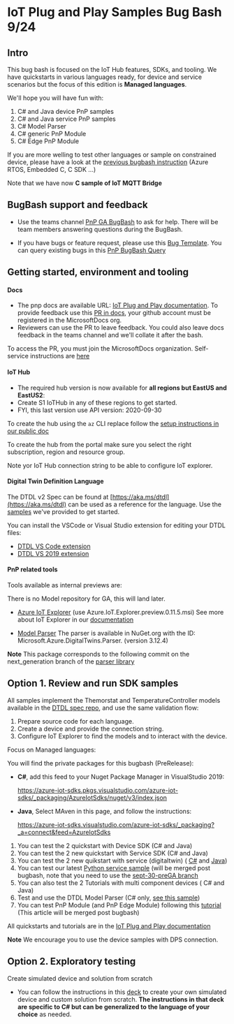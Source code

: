<!-- markdownlint-disable MD033 -->
# IoT Plug and Play Samples Bug Bash 9/24

## Intro

This bug bash is focused on the  IoT Hub features, SDKs, and tooling. 
We have quickstarts in various languages ready, for device and service scenarios but the focus of this edition is **Managed languages**.

We'll hope you will have fun with:

1. C# and Java device PnP samples
1. C# and Java service PnP samples
1. C# Model Parser
1. C# generic PnP Module
1. C# Edge PnP Module

If you are more welling to test other languages or sample on constrained device, please have a look at the [previous bugbash instruction](bugbash-09-11.md) (Azure RTOS, Embedded C, C SDK ...)

Note that we have now **C sample of IoT MQTT Bridge** 


## BugBash support and feedback

- Use the teams channel [PnP GA BugBash](https://teams.microsoft.com/l/meetup-join/19%3ameeting_MDg5OWQ4ZGItNThmMS00M2Y0LTkxOGEtYTkxNDVmMmRmNjg0%40thread.v2/0?context=%7b%22Tid%22%3a%2272f988bf-86f1-41af-91ab-2d7cd011db47%22%2c%22Oid%22%3a%22a43f0cf6-a7bc-4985-aa0b-37503f8ea92a%22%7d) to ask for help. There will be team members answering questions during the BugBash.

- If you have bugs or feature request, please use this [Bug Template](https://msazure.visualstudio.com/One/_workitems/create/Bug?templateId=588f0905-1848-4c0a-9525-8e0be8cae7f0&ownerId=f0be8f47-90b7-4440-852e-4d5401b257cf). You can query existing bugs in this [PnP BugBash Query](https://msazure.visualstudio.com/One/_queries/query-edit/a922de67-413f-4f4b-9187-29739cc310b8/)

## Getting started, environment and tooling

#### Docs

- The pnp docs are available URL: [IoT Plug and Play documentation]( https://review.docs.microsoft.com/en-us/azure/iot-pnp/overview-iot-plug-and-play?branch=pr-en-us-130249). To provide feedback use this [PR in docs](https://github.com/MicrosoftDocs/azure-docs-pr/pull/130249), your github account must be registered in the MicrosoftDocs org.
- Reviewers can use the PR to leave feedback. You could also leave docs feedback in the teams channel and we'll collate it after the bash.

To access the PR, you must join the MicrosoftDocs organization. Self-service instructions are [here](https://review.docs.microsoft.com/en-us/help/contribute/contribute-get-started-setup-github)


#### IoT Hub

- The required hub version is now available for **all regions but EastUS and EastUS2**:
- Create S1 IoTHub in any of these regions to get started.
- FYI, this last version use API version: 2020-09-30

To create the hub using the `az` CLI replace follow the [setup instructions in our public doc](https://review.docs.microsoft.com/en-us/azure/iot-pnp/set-up-environment?branch=pr-en-us-130249)

To create the hub from the portal make sure you select the right subscription, region and resource group.

Note yor IoT Hub connection string to be able to configure IoT explorer.

#### Digital Twin Definition Language

The DTDL v2 Spec can be found at [https://aka.ms/dtdl](https://aka.ms/dtdl) can be used as a reference for the language. Use the [samples](https://github.com/Azure/opendigitaltwins-dtdl/tree/master/DTDL/v2/samples) we've provided to get started.

You can install the VSCode or Visual Studio extension for editing your DTDL files:
- [DTDL VS Code extension](https://marketplace.visualstudio.com/items?itemName=vsciot-vscode.vscode-dtdl)
- [DTDL VS 2019 extension](https://marketplace.visualstudio.com/items?itemName=vsc-iot.vs16dtdllanguagesupport)

#### PnP related tools

Tools available as internal previews are:

There is no Model repository for GA, this will land later.

- [Azure IoT Explorer](https://github.com/YingXue/azure-iot-explorer/releases/tag/v0.11.5) (use Azure.IoT.Explorer.preview.0.11.5.msi)
 See more about IoT Explorer in our [documentation](https://review.docs.microsoft.com/en-us/azure/iot-pnp/?branch=pr-en-us-129259/howto-use-iot-explorer#use-azure-iot-explorer)

- [Model Parser](https://docs.microsoft.com/en-us/azure/iot-pnp/concepts-model-parser) The parser is available in NuGet.org with the ID: Microsoft.Azure.DigitalTwins.Parser. (version 3.12.4)
 
**Note** This package corresponds to the following commit on the next_generation branch of the [parser library](https://github.com/Azure/azure-iot-digitaltwin-libraries/commit/f7c732020b2675bf5448f8d655f0992f58cd0956)

## Option 1. Review and run SDK samples

All samples implement the Themorstat and TemperatureController models available in the [DTDL spec repo](https://github.com/Azure/opendigitaltwins-dtdl/tree/master/DTDL/v2/samples), and use the same validation flow:

1. Prepare source code for each language.
2. Create a device and provide the connection string.
3. Configure IoT Explorer to find the models and to interact with the device.

Focus on Managed languages:

You will find the private packages for this bugbash (PreRelease):

- **C#**, add this feed to your Nuget Package Manager in VisualStudio 2019:

    https://azure-iot-sdks.pkgs.visualstudio.com/azure-iot-sdks/_packaging/AzureIotSdks/nuget/v3/index.json 

- **Java**, Select MAven in this page, and follow the instructions:
    
    https://azure-iot-sdks.visualstudio.com/azure-iot-sdks/_packaging?_a=connect&feed=AzureIotSdks 


1. You can test the 2 quickstart with Device SDK  (C# and Java)
1. You can test the 2 new quickstart with Service SDK (C# and Java)
1. You can test the 2 new quikstart with service (digitaltwin) ( [C#](https://github.com/Azure-Samples/azure-iot-samples-csharp/tree/feature/digitaltwin/iot-hub/Samples/service/DigitalTwinClientSamples) and [Java](https://github.com/Azure/azure-iot-sdk-java/tree/feature/digitaltwin/service/iot-service-samples/digitaltwin-service-samples))
1. You can test our latest [Python service sample](https://github.com/ericmitt/IotPnp/blob/master/pythonRegistryManagerPnP.md) (will be merged post bugbash, note that you need to use the [sept-30-preGA branch](https://nam06.safelinks.protection.outlook.com/?url=https%3A%2F%2Fgithub.com%2FAzure%2Fazure-iot-sdk-python%2Ftree%2Fsep-30-preGA%2Fazure-iot-hub%2Fsamples&data=02%7C01%7Cericmitt%40microsoft.com%7C631116ddebe643521c9a08d860b2cebe%7C72f988bf86f141af91ab2d7cd011db47%7C1%7C0%7C637365668378679880&sdata=pXF7yIbinfhwoRRZSulO73eLXsAit7AEiUHipPozCb4%3D&reserved=0)
1. You can also test the 2 Tutorials with multi component devices ( C# and Java)
1. Test and use the DTDL Model Parser (C# only, [see this sample](https://docs.microsoft.com/en-us/azure/iot-pnp/concepts-model-parser))
1. You can test PnP Module (and PnP Edge Module) following this [tutorial](https://github.com/ericmitt/IotPnp/tree/master/tutorial-migrate-device-to-PnP-Module.md) (This article will be merged post bugbash)

All quickstarts and tutorials are in the [IoT Plug and Play documentation](https://docs.microsoft.com/en-us/azure/iot-pnp/)

**Note** We encourage you to use the device samples with DPS connection.

## Option 2. Exploratory testing

Create simulated device and solution from scratch

- You can follow the instructions in this [deck](https://microsoft.sharepoint.com/:p:/t/PnPCross-TeamCore/Ed9pGHB_AaxIgisKioEHSygB2mADMo2vPSQJZK0lKBnFKQ?e=VZ1ztQ) to create your own simulated device and custom solution from scratch. **The instructions in that deck are specific to C# but can be generalized to the language of your choice** as needed.
